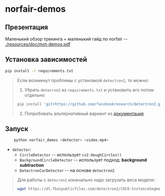# norfair-demos

## Презентация
Маленький обзор трекинга + маленький гайд по norfair -- [./resources/doc/mot-demos.pdf](./resources/doc/mot-demos.pdf)

## Установка зависимостей
```bash
pip install -r requirements.txt
```

> Если возникнут проблемы с установкой `detectron2`, то можно:
> 1. Убрать `detecron2` из `requirements.txt` и установить его потом отдельно:
>   ```bash
>   pip install 'git+https://github.com/facebookresearch/detectron2.git'
>   ```
> 2. Попробовать альтернативный вариант из [документация](https://detectron2.readthedocs.io/en/latest/tutorials/install.html#:~:text=demo%20and%20visualization-,Build%20Detectron2%20from%20Source,-gcc%20%26%20g%2B%2B%20%E2%89%A5%205.4)

## Запуск
```bash
    python norfair_demos <detector> <video.mp4>
```
* `detector`:
  * `CircleDetector` -- использует `cv2.HoughCircles()` 
  * `BackgroundCircleDetector` -- использует подход: **background subtraction**
  * `DetectronCarDetector` -- на основе `detectron2`

> Для работы с `detecron2` изначально надо загрузить веса модели:
> ```bash
> wget https://dl.fbaipublicfiles.com/detectron2/COCO-InstanceSegmentation/mask_rcnn_R_50_FPN_3x/137849600/model_final_f10217.pkl .nor_fair_demos/cfg_files/model_final_f10217.pkl
> ```
